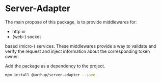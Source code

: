 # Server-Adapter
The main propose of this package, 
is to provide middlewares for:
- http or
- (web-) socket

based (micro-) services. These middlewares provide a way to validate and verify the request
and inject information about the corresponding token owner.

Add the package as a dependency to the project.

```sh
npm install @authup/server-adapter --save
```
